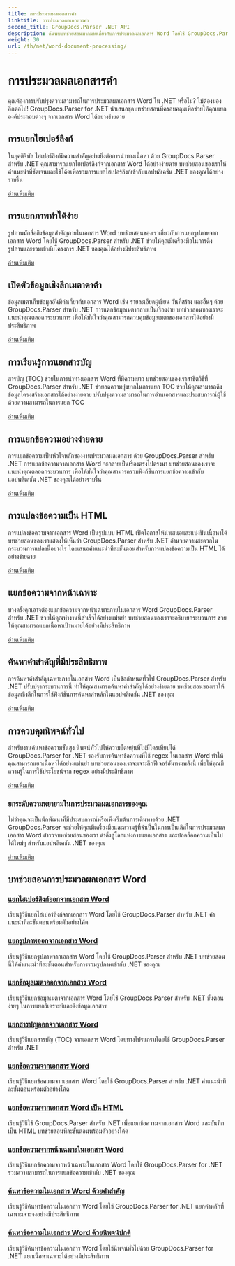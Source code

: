 ```yaml
---
title: การประมวลผลเอกสารคำ
linktitle: การประมวลผลเอกสารคำ
second_title: GroupDocs.Parser .NET API
description: ค้นพบบทช่วยสอนมากมายเกี่ยวกับการประมวลผลเอกสาร Word โดยใช้ GroupDocs.Parser for .NET แยกไฮเปอร์ลิงก์ รูปภาพ ข้อมูลเมตา และอื่นๆ
weight: 30
url: /th/net/word-document-processing/
---
```


# การประมวลผลเอกสารคำ

คุณต้องการปรับปรุงความสามารถในการประมวลผลเอกสาร Word ใน .NET หรือไม่? ไม่ต้องมองอีกต่อไป! GroupDocs.Parser for .NET นำเสนอชุดบทช่วยสอนที่ครอบคลุมเพื่อช่วยให้คุณแยกองค์ประกอบต่างๆ จากเอกสาร Word ได้อย่างง่ายดาย

## การแยกไฮเปอร์ลิงก์
ในยุคดิจิทัล ไฮเปอร์ลิงก์มีความสำคัญอย่างยิ่งต่อการนำทางเนื้อหา ด้วย GroupDocs.Parser สำหรับ .NET คุณสามารถแยกไฮเปอร์ลิงก์จากเอกสาร Word ได้อย่างง่ายดาย บทช่วยสอนของเราให้คำแนะนำที่ชัดเจนและใช้โค้ดเพื่อรวมการแยกไฮเปอร์ลิงก์เข้ากับแอปพลิเคชัน .NET ของคุณได้อย่างราบรื่น

[อ่านเพิ่มเติม](./extract-hyperlinks-from-word-document/)

## การแยกภาพทำได้ง่าย
รูปภาพมักสื่อถึงข้อมูลสำคัญภายในเอกสาร Word บทช่วยสอนของเราเกี่ยวกับการแยกรูปภาพจากเอกสาร Word โดยใช้ GroupDocs.Parser สำหรับ .NET ช่วยให้คุณมีเครื่องมือในการดึงรูปภาพและรวมเข้ากับโครงการ .NET ของคุณได้อย่างมีประสิทธิภาพ

[อ่านเพิ่มเติม](./extract-images-from-word-document/)

## เปิดตัวข้อมูลเชิงลึกเมตาดาต้า
ข้อมูลเมตาเก็บข้อมูลอันมีค่าเกี่ยวกับเอกสาร Word เช่น รายละเอียดผู้เขียน วันที่สร้าง และอื่นๆ ด้วย GroupDocs.Parser สำหรับ .NET การแตกข้อมูลเมตากลายเป็นเรื่องง่าย บทช่วยสอนของเราจะแนะนำคุณตลอดกระบวนการ เพื่อให้มั่นใจว่าคุณสามารถควบคุมข้อมูลเมตาของเอกสารได้อย่างมีประสิทธิภาพ

[อ่านเพิ่มเติม](./extract-metadata-from-word-document/)

## การเรียนรู้การแยกสารบัญ
สารบัญ (TOC) ช่วยในการนำทางเอกสาร Word ที่มีความยาว บทช่วยสอนของเราสาธิตวิธีที่ GroupDocs.Parser สำหรับ .NET ช่วยลดความยุ่งยากในการแยก TOC ช่วยให้คุณสามารถดึงข้อมูลโครงสร้างเอกสารได้อย่างง่ายดาย ปรับปรุงความสามารถในการอ่านเอกสารและประสบการณ์ผู้ใช้ด้วยความสามารถในการแยก TOC

[อ่านเพิ่มเติม](./extract-table-of-contents-from-word-document/)

## การแยกข้อความอย่างง่ายดาย
การแยกข้อความเป็นหัวใจหลักของงานประมวลผลเอกสาร ด้วย GroupDocs.Parser สำหรับ .NET การแยกข้อความจากเอกสาร Word จะกลายเป็นเรื่องตรงไปตรงมา บทช่วยสอนของเราจะแนะนำคุณตลอดกระบวนการ เพื่อให้มั่นใจว่าคุณสามารถรวมฟังก์ชันการแยกข้อความเข้ากับแอปพลิเคชัน .NET ของคุณได้อย่างราบรื่น

[อ่านเพิ่มเติม](./extract-text-from-word-document/)

## การแปลงข้อความเป็น HTML
การแปลงข้อความจากเอกสาร Word เป็นรูปแบบ HTML เปิดโอกาสให้นำเสนอและแบ่งปันเนื้อหาได้ บทช่วยสอนของเราแสดงให้เห็นว่า GroupDocs.Parser สำหรับ .NET อำนวยความสะดวกในกระบวนการแปลงนี้อย่างไร โดยเสนอคำแนะนำทีละขั้นตอนสำหรับการแปลงข้อความเป็น HTML ได้อย่างง่ายดาย

[อ่านเพิ่มเติม](./extract-text-from-word-document-as-html/)

## แยกข้อความจากหน้าเฉพาะ
บางครั้งคุณอาจต้องแยกข้อความจากหน้าเฉพาะภายในเอกสาร Word GroupDocs.Parser สำหรับ .NET ช่วยให้คุณทำงานนี้สำเร็จได้อย่างแม่นยำ บทช่วยสอนของเราจะอธิบายกระบวนการ ช่วยให้คุณสามารถแยกเนื้อหาเป้าหมายได้อย่างมีประสิทธิภาพ

[อ่านเพิ่มเติม](./extract-text-from-specific-page-in-word-document/)

## ค้นหาคำสำคัญที่มีประสิทธิภาพ
การค้นหาคำสำคัญเฉพาะภายในเอกสาร Word เป็นข้อกำหนดทั่วไป GroupDocs.Parser สำหรับ .NET ปรับปรุงกระบวนการนี้ ทำให้คุณสามารถค้นหาคำสำคัญได้อย่างง่ายดาย บทช่วยสอนของเราให้ข้อมูลเชิงลึกในการใช้ฟังก์ชันการค้นหาคำหลักในแอปพลิเคชัน .NET ของคุณ

[อ่านเพิ่มเติม](./search-text-in-word-document-by-keyword/)

## การควบคุมนิพจน์ทั่วไป
สำหรับงานค้นหาข้อความขั้นสูง นิพจน์ทั่วไปให้ความยืดหยุ่นที่ไม่มีใครเทียบได้ GroupDocs.Parser for .NET รองรับการค้นหาข้อความที่ใช้ regex ในเอกสาร Word ทำให้คุณสามารถแยกเนื้อหาได้อย่างแม่นยำ บทช่วยสอนของเราจะเจาะลึกฟีเจอร์อันทรงพลังนี้ เพื่อให้คุณมีความรู้ในการใช้ประโยชน์จาก regex อย่างมีประสิทธิภาพ

[อ่านเพิ่มเติม](./search-text-in-word-document-by-regular-expression/)

### ยกระดับความพยายามในการประมวลผลเอกสารของคุณ

ไม่ว่าคุณจะเป็นนักพัฒนาที่มีประสบการณ์หรือเพิ่งเริ่มต้นการเดินทางด้วย .NET GroupDocs.Parser จะช่วยให้คุณมีเครื่องมือและความรู้ที่จำเป็นในการเป็นเลิศในการประมวลผลเอกสาร Word สำรวจบทช่วยสอนของเรา ดำดิ่งสู่โลกแห่งการแยกเอกสาร และปลดล็อกความเป็นไปได้ใหม่ๆ สำหรับแอปพลิเคชัน .NET ของคุณ

[อ่านเพิ่มเติม](./extract-hyperlinks-from-word-document/)

## บทช่วยสอนการประมวลผลเอกสาร Word
### [แยกไฮเปอร์ลิงก์ออกจากเอกสาร Word](./extract-hyperlinks-from-word-document/)
เรียนรู้วิธีแยกไฮเปอร์ลิงก์จากเอกสาร Word โดยใช้ GroupDocs.Parser สำหรับ .NET คำแนะนำทีละขั้นตอนพร้อมตัวอย่างโค้ด
### [แยกรูปภาพออกจากเอกสาร Word](./extract-images-from-word-document/)
เรียนรู้วิธีแยกรูปภาพจากเอกสาร Word โดยใช้ GroupDocs.Parser สำหรับ .NET บทช่วยสอนนี้ให้คำแนะนำทีละขั้นตอนสำหรับการรวมรูปภาพเข้ากับ .NET ของคุณ
### [แยกข้อมูลเมตาออกจากเอกสาร Word](./extract-metadata-from-word-document/)
เรียนรู้วิธีแยกข้อมูลเมตาจากเอกสาร Word โดยใช้ GroupDocs.Parser สำหรับ .NET ขั้นตอนง่ายๆ ในการแยกวิเคราะห์และดึงข้อมูลเอกสาร
### [แยกสารบัญออกจากเอกสาร Word](./extract-table-of-contents-from-word-document/)
เรียนรู้วิธีแยกสารบัญ (TOC) จากเอกสาร Word โดยทางโปรแกรมโดยใช้ GroupDocs.Parser สำหรับ .NET
### [แยกข้อความจากเอกสาร Word](./extract-text-from-word-document/)
เรียนรู้วิธีแยกข้อความจากเอกสาร Word โดยใช้ GroupDocs.Parser สำหรับ .NET คำแนะนำทีละขั้นตอนพร้อมตัวอย่างโค้ด
### [แยกข้อความจากเอกสาร Word เป็น HTML](./extract-text-from-word-document-as-html/)
เรียนรู้วิธีใช้ GroupDocs.Parser สำหรับ .NET เพื่อแยกข้อความจากเอกสาร Word และบันทึกเป็น HTML บทช่วยสอนทีละขั้นตอนพร้อมตัวอย่างโค้ด
### [แยกข้อความจากหน้าเฉพาะในเอกสาร Word](./extract-text-from-specific-page-in-word-document/)
เรียนรู้วิธีแยกข้อความจากหน้าเฉพาะในเอกสาร Word โดยใช้ GroupDocs.Parser for .NET รวมความสามารถในการแยกข้อความเข้ากับ .NET ของคุณ
### [ค้นหาข้อความในเอกสาร Word ด้วยคำสำคัญ](./search-text-in-word-document-by-keyword/)
เรียนรู้วิธีค้นหาข้อความในเอกสาร Word โดยใช้ GroupDocs.Parser for .NET แยกคำหลักที่เฉพาะเจาะจงอย่างมีประสิทธิภาพ
### [ค้นหาข้อความในเอกสาร Word ด้วยนิพจน์ปกติ](./search-text-in-word-document-by-regular-expression/)
เรียนรู้วิธีค้นหาข้อความในเอกสาร Word โดยใช้นิพจน์ทั่วไปด้วย GroupDocs.Parser for .NET แยกเนื้อหาเฉพาะได้อย่างมีประสิทธิภาพ